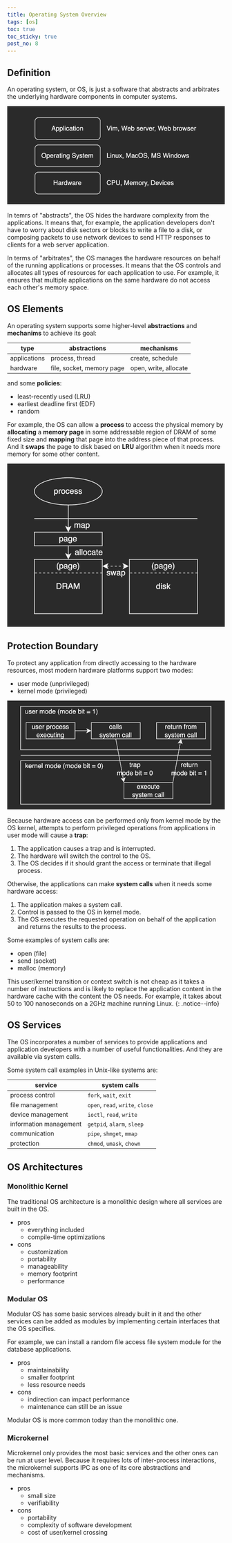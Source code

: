 ```yaml
---
title: Operating System Overview
tags: [os]
toc: true
toc_sticky: true
post_no: 8
---
```

## Definition
An operating system, or OS, is just a software that abstracts and arbitrates the underlying hardware components in computer systems.

![os-definition](/assets/images/8-os-overview0.png)

In temrs of "abstracts", the OS hides the hardware complexity from the applications.
It means that, for example, the application developers don't have to worry about disk sectors or blocks to write a file to a disk, or composing packets to use network devices to send HTTP responses to clients for a web server application.

In terms of "arbitrates", the OS manages the hardware resources on behalf of the running applications or processes.
It means that the OS controls and allocates all types of resources for each application to use.
For example, it ensures that multiple applications on the same hardware do not access each other's memory space.

## OS Elements
An operating system supports some higher-level **abstractions** and **mechanims** to achieve its goal:

|type|abstractions|mechanisms|
|--|--|--|
|applications|process, thread|create, schedule|
|hardware|file, socket, memory page|open, write, allocate|

and some **policies**:
* least-recently used (LRU)
* earliest deadline first (EDF)
* random

For example, the OS can allow a **process** to access the physical memory by **allocating** a **memory page** in some addressable region of DRAM of some fixed size and **mapping** that page into the address piece of that process. And it **swaps** the page to disk based on **LRU** algorithm when it needs more memory for some other content.

![os-elements](/assets/images/8-os-overview1.png)

## Protection Boundary
To protect any application from directly accessing to the hardware resources, most modern hardware platforms support two modes:
* user mode (unprivileged)
* kernel mode (privileged)

![system-call](/assets/images/8-os-overview2.png)

Because hardware access can be performed only from kernel mode by the OS kernel, attempts to perform privileged operations from applications in user mode will cause a **trap**:
1. The application causes a trap and is interrupted.
2. The hardware will switch the control to the OS.
3. The OS decides if it should grant the access or terminate that illegal process.

Otherwise, the applications can make **system calls** when it needs some hardware access:
1. The application makes a system call.
2. Control is passed to the OS in kernel mode.
3. The OS executes the requested operation on behalf of the application and returns the results to the process.

Some examples of system calls are:
* open (file)
* send (socket)
* malloc (memory)

This user/kernel transition or context switch is not cheap as it takes a number of instructions and is likely to replace the application content in the hardware cache with the content the OS needs.
For example, it takes about 50 to 100 nanoseconds on a 2GHz machine running Linux.
{: .notice--info}

## OS Services
The OS incorporates a number of services to provide applications and application developers with a number of useful functionalities.
And they are available via system calls.

Some system call examples in Unix-like systems are:

|service|system calls|
|--|--|
|process control|`fork`, `wait`, `exit`|
|file management|`open`, `read`, `write`, `close`|
|device management|`ioctl`, `read`, `write`|
|information management|`getpid`, `alarm`, `sleep`|
|communication|`pipe`, `shmget`, `mmap`|
|protection|`chmod`, `umask`, `chown`|

## OS Architectures
### Monolithic Kernel
The traditional OS architecture is a monolithic design where all services are built in the OS.
* pros
    * everything included
    * compile-time optimizations
* cons
    * customization
    * portability
    * manageability
    * memory footprint
    * performance
### Modular OS
Modular OS has some basic services already built in it and the other services can be added as modules by implementing certain interfaces that the OS specifies.

For example, we can install a random file access file system module for the database applications.
* pros
    * maintainability
    * smaller footprint
    * less resource needs
* cons
    * indirection can impact performance
    * maintenance can still be an issue

Modular OS is more common today than the monolithic one.
### Microkernel
Microkernel only provides the most basic services and the other ones can be run at user level.
Because it requires lots of inter-process interactions, the microkernel supports IPC as one of its core abstractions and mechanisms.
* pros
    * small size
    * verifiability
* cons
    * portability
    * complexity of software development
    * cost of user/kernel crossing
